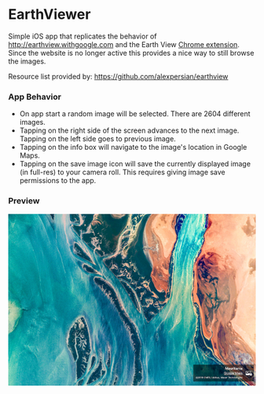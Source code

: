 # EarthViewer
Simple iOS app that replicates the behavior of http://earthview.withgoogle.com and the Earth View [Chrome extension](https://chromewebstore.google.com/detail/earth-view-from-google-ea/bhloflhklmhfpedakmangadcdofhnnoh). Since the website is no longer active this provides a nice way to still browse the images.

Resource list provided by: https://github.com/alexpersian/earthview

### App Behavior
* On app start a random image will be selected. There are 2604 different images.
* Tapping on the right side of the screen advances to the next image. Tapping on the left side goes to previous image.
* Tapping on the info box will navigate to the image's location in Google Maps.
* Tapping on the save image icon will save the currently displayed image (in full-res) to your camera roll. This requires giving image save permissions to the app.

### Preview
![preview](earthviewer_preview.png)